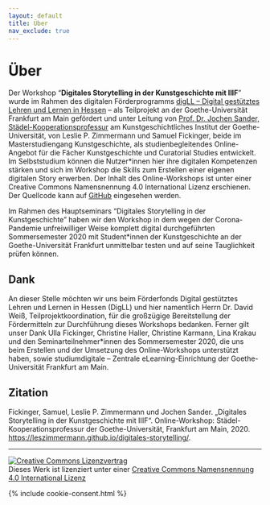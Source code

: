 ```yaml
---
layout: default
title: Über
nav_exclude: true
---
```


# Über
Der Workshop “__Digitales Storytelling in der Kunstgeschichte mit IIIF__” wurde im Rahmen des digitalen Förderprogramms [digLL – Digital gestütztes Lehren und Lernen in Hessen](https://digll.studiumdigitale.uni-frankfurt.de/) – als Teilprojekt an der Goethe-Universität Frankfurt am Main gefördert und unter Leitung von [Prof. Dr. Jochen Sander, Städel-Kooperationsprofessur](https://www.kunst.uni-frankfurt.de/de/mitarbeiter/seiten/prof-dr-jochen-sander/aktuelles/) am Kunstgeschichtliches Institut  der Goethe-Universität, von Leslie P. Zimmermann und Samuel Fickinger, beide im Masterstudiengang Kunstgeschichte, als studienbegleitendes Online-Angebot für die Fächer Kunstgeschichte und Curatorial Studies entwickelt. Im Selbststudium können die Nutzer*innen hier ihre digitalen Kompetenzen stärken und sich im Workshop die Skills zum Erstellen einer eigenen digitalen Story erwerben. Der Inhalt des Online-Workshops ist unter einer Creative Commons Namensnennung 4.0 International Lizenz erschienen. Der Quellcode kann auf [GitHub](https://github.com/LesZimmermann/digitales-storytelling) eingesehen werden.

Im Rahmen des Hauptseminars “Digitales Storytelling in der Kunstgeschichte” haben wir den Workshop in dem wegen der Corona-Pandemie unfreiwilliger Weise komplett digital durchgeführten Sommersemester 2020 mit Student*innen der Kunstgeschichte an der Goethe-Universität Frankfurt unmittelbar testen und auf seine Tauglichkeit prüfen können.

## Dank
An dieser Stelle möchten wir uns beim Förderfonds Digital gestütztes Lehren und Lernen in Hessen (DigLL) und hier namentlich Herrn Dr. David Weiß, Teilprojektkoordination, für die großzügige Bereitstellung der Fördermitteln zur Durchführung dieses Workshops bedanken.
Ferner gilt unser Dank Ulla Fickinger, Christine Haller, Christine Karmann, Lina Krakau und den Seminarteilnehmer*innen des Sommersemester 2020, die uns beim Erstellen und der Umsetzung des Online-Workshops unterstützt haben, sowie studiumdigitale – Zentrale eLearning-Einrichtung der Goethe-Universität Frankfurt am Main.

## Zitation
Fickinger, Samuel, Leslie P. Zimmermann und Jochen Sander. „Digitales Storytelling in der Kunstgeschichte mit IIIF“. Online-Workshop: Städel-Kooperationsprofessur der Goethe-Universität, Frankfurt am Main, 2020. https://leszimmermann.github.io/digitales-storytelling/.

---

<a rel="license" href="http://creativecommons.org/licenses/by/4.0/"><img alt="Creative Commons Lizenzvertrag" style="border-width:0" src="https://i.creativecommons.org/l/by/4.0/88x31.png" /></a><br />Dieses Werk ist lizenziert unter einer <a rel="license" href="http://creativecommons.org/licenses/by/4.0/">Creative Commons Namensnennung 4.0 International Lizenz</a>


{% include cookie-consent.html %}